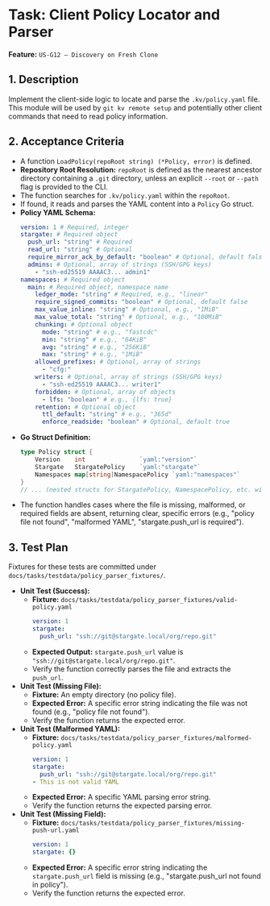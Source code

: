 # Task: Client Policy Locator and Parser

**Feature:** `US-G12 — Discovery on Fresh Clone`

## 1. Description

Implement the client-side logic to locate and parse the `.kv/policy.yaml` file. This module will be used by `git kv remote setup` and potentially other client commands that need to read policy information.

## 2. Acceptance Criteria

- A function `LoadPolicy(repoRoot string) (*Policy, error)` is defined.
- **Repository Root Resolution:** `repoRoot` is defined as the nearest ancestor directory containing a `.git` directory, unless an explicit `--root` or `--path` flag is provided to the CLI.
- The function searches for `.kv/policy.yaml` within the `repoRoot`.
- If found, it reads and parses the YAML content into a `Policy` Go struct.
- **Policy YAML Schema:**
  ```yaml
  version: 1 # Required, integer
  stargate: # Required object
    push_url: "string" # Required
    read_url: "string" # Optional
    require_mirror_ack_by_default: "boolean" # Optional, default false
    admins: # Optional, array of strings (SSH/GPG keys)
      - "ssh-ed25519 AAAAC3... admin1"
  namespaces: # Required object
    main: # Required object, namespace name
      ledger_mode: "string" # Required, e.g., "linear"
      require_signed_commits: "boolean" # Optional, default false
      max_value_inline: "string" # Optional, e.g., "1MiB"
      max_value_total: "string" # Optional, e.g., "100MiB"
      chunking: # Optional object
        mode: "string" # e.g., "fastcdc"
        min: "string" # e.g., "64KiB"
        avg: "string" # e.g., "256KiB"
        max: "string" # e.g., "1MiB"
      allowed_prefixes: # Optional, array of strings
        - "cfg:"
      writers: # Optional, array of strings (SSH/GPG keys)
        - "ssh-ed25519 AAAAC3... writer1"
      forbidden: # Optional, array of objects
        - lfs: "boolean" # e.g., {lfs: true}
      retention: # Optional object
        ttl_default: "string" # e.g., "365d"
        enforce_readside: "boolean" # Optional, default true
  ```
- **Go Struct Definition:**
  ```go
  type Policy struct {
      Version    int               `yaml:"version"`
      Stargate   StargatePolicy    `yaml:"stargate"`
      Namespaces map[string]NamespacePolicy `yaml:"namespaces"`
  }
  // ... (nested structs for StargatePolicy, NamespacePolicy, etc. with yaml tags)
  ```
- The function handles cases where the file is missing, malformed, or required fields are absent, returning clear, specific errors (e.g., "policy file not found", "malformed YAML", "stargate.push_url is required").

## 3. Test Plan

Fixtures for these tests are committed under `docs/tasks/testdata/policy_parser_fixtures/`.

- **Unit Test (Success):**
  - **Fixture:** `docs/tasks/testdata/policy_parser_fixtures/valid-policy.yaml`
    ```yaml
    version: 1
    stargate:
      push_url: "ssh://git@stargate.local/org/repo.git"
    ```
  - **Expected Output:** `stargate.push_url` value is `"ssh://git@stargate.local/org/repo.git"`.
  - Verify the function correctly parses the file and extracts the `push_url`.
- **Unit Test (Missing File):**
  - **Fixture:** An empty directory (no policy file).
  - **Expected Error:** A specific error string indicating the file was not found (e.g., "policy file not found").
  - Verify the function returns the expected error.
- **Unit Test (Malformed YAML):**
  - **Fixture:** `docs/tasks/testdata/policy_parser_fixtures/malformed-policy.yaml`
    ```yaml
    version: 1
    stargate:
      push_url: "ssh://git@stargate.local/org/repo.git"
    - This is not valid YAML
    ```
  - **Expected Error:** A specific YAML parsing error string.
  - Verify the function returns the expected parsing error.
- **Unit Test (Missing Field):**
  - **Fixture:** `docs/tasks/testdata/policy_parser_fixtures/missing-push-url.yaml`
    ```yaml
    version: 1
    stargate: {}
    ```
  - **Expected Error:** A specific error string indicating the `stargate.push_url` field is missing (e.g., "stargate.push_url not found in policy").
  - Verify the function returns the expected error.
